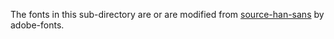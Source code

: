 The fonts in this sub-directory are or are modified from [source-han-sans](https://github.com/adobe-fonts/source-han-sans) by adobe-fonts. 